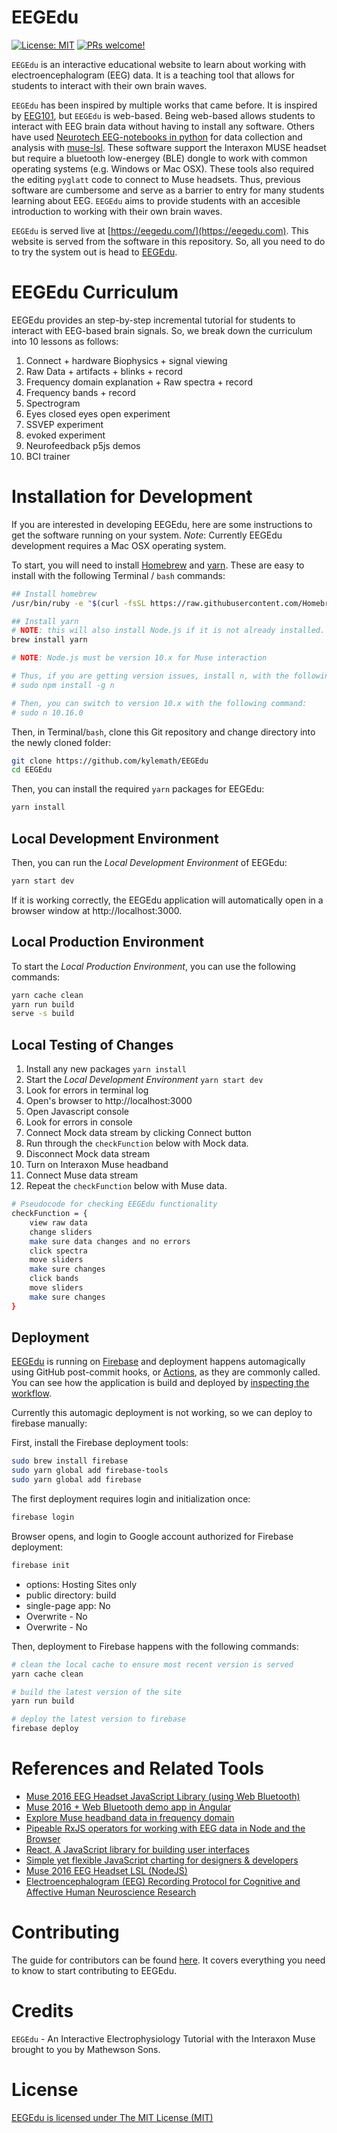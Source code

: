 # EEGEdu

[![License: MIT](https://img.shields.io/badge/License-MIT-brightgreen.svg)](https://opensource.org/licenses/MIT)
<a href="https://github.com/kylemath/EEGEdu/blob/master/CONTRIBUTING.md">
<img src="https://img.shields.io/badge/PRs-welcome-brightgreen.svg" alt="PRs welcome!" />
</a>

`EEGEdu` is an interactive educational website to learn about working with electroencephalogram (EEG) data. It is a teaching tool that allows for students to interact with their own brain waves. 

`EEGEdu` has been inspired by multiple works that came before. It is inspired by [EEG101](https://github.com/NeuroTechX/eeg-101), but `EEGEdu` is web-based. Being web-based allows students to interact with EEG brain data without having to install any software. Others have used [Neurotech EEG-notebooks in python](https://github.com/NeuroTechX/eeg-notebooks) for data collection and analysis with [muse-lsl](https://github.com/alexandrebarachant/muse-lsl).  These software support the Interaxon MUSE headset but require a bluetooth low-energey (BLE) dongle to work with common operating systems (e.g. Windows or Mac OSX). These tools also required the editing `pyglatt` code to connect to Muse headsets. Thus, previous software are cumbersome and serve as a barrier to entry for many students learning about EEG. `EEGEdu` aims to provide students with an accesible introduction to working with their own brain waves.

`EEGEdu` is served live at [https://eegedu.com/](https://eegedu.com). This website is served from the software in this repository. So, all you need to do to try the system out is head to [EEGEdu](https://eegedu.com/).

# EEGEdu Curriculum 

EEGEdu provides an step-by-step incremental tutorial for students to interact with EEG-based brain signals. So, we break down the curriculum into 10 lessons as follows:

1. Connect + hardware
Biophysics + signal viewing
2. Raw Data + artifacts + blinks + record
3. Frequency domain explanation + Raw spectra + record
4. Frequency bands + record
5. Spectrogram
6. Eyes closed eyes open experiment
7. SSVEP experiment
8. evoked experiment
9. Neurofeedback p5js demos
10. BCI trainer

# Installation for Development 

If you are interested in developing EEGEdu, here are some instructions to get the software running on your system. *Note*: Currently EEGEdu development requires a Mac OSX operating system. 

To start, you will need to install [Homebrew](https://brew.sh) and [yarn](https://yarnpkg.com/lang/en/docs/install/#mac-stable). These are easy to install with the following Terminal / `bash` commands:

```sh
## Install homebrew
/usr/bin/ruby -e "$(curl -fsSL https://raw.githubusercontent.com/Homebrew/install/master/install)"

## Install yarn
# NOTE: this will also install Node.js if it is not already installed.
brew install yarn 

# NOTE: Node.js must be version 10.x for Muse interaction

# Thus, if you are getting version issues, install n, with the following command:
# sudo npm install -g n

# Then, you can switch to version 10.x with the following command:
# sudo n 10.16.0
```

Then, in Terminal/`bash`, clone this Git repository and change directory into the newly cloned folder:

```sh
git clone https://github.com/kylemath/EEGEdu
cd EEGEdu
```

Then, you can install the required `yarn` packages for EEGEdu:

```sh
yarn install
```

## Local Development Environment
Then, you can run the *Local Development Environment* of EEGEdu:

```sh
yarn start dev
```

If it is working correctly, the EEGEdu application will automatically open in a browser window at http://localhost:3000.

## Local Production Environment

To start the *Local Production Environment*, you can use the following commands: 

```sh
yarn cache clean
yarn run build
serve -s build
```

## Local Testing of Changes

1. Install any new packages `yarn install`
1. Start the *Local Development Environment* `yarn start dev`
1. Look for errors in terminal log
1. Open's browser to http://localhost:3000
1. Open Javascript console
1. Look for errors in console
1. Connect Mock data stream by clicking Connect button
1. Run through the `checkFunction` below with Mock data. 
1. Disconnect Mock data stream
1. Turn on Interaxon Muse headband
1. Connect Muse data stream
1. Repeat the `checkFunction` below with Muse data. 

```sh
# Pseudocode for checking EEGEdu functionality
checkFunction = {
    view raw data 
    change sliders 
    make sure data changes and no errors
    click spectra
    move sliders
    make sure changes
    click bands
    move sliders
    make sure changes
}
```

## Deployment

[EEGEdu](https://eegedu.com) is running on [Firebase](https://firebase.google.com/) and deployment happens automagically using GitHub post-commit hooks, or [Actions](https://github.com/kylemath/EEGEdu/actions), as they are commonly called. You can see how the application is build and deployed by [inspecting the workflow](https://github.com/kylemath/EEGEdu/blob/master/.github/workflows/workflow.yml). 

Currently this automagic deployment is not working, so we can deploy to firebase manually:

First, install the Firebase deployment tools:

```sh
sudo brew install firebase
sudo yarn global add firebase-tools
sudo yarn global add firebase
```

The first deployment requires login and initialization once:

```sh
firebase login
```

Browser opens, and login to Google account authorized for Firebase deployment:

```sh
firebase init
```

* options: Hosting Sites only
* public directory: build
* single-page app: No
* Overwrite - No
* Overwrite - No

Then, deployment to Firebase happens with the following commands:

```sh
# clean the local cache to ensure most recent version is served
yarn cache clean

# build the latest version of the site
yarn run build

# deploy the latest version to firebase
firebase deploy
```

# References and Related Tools

* [Muse 2016 EEG Headset JavaScript Library (using Web Bluetooth)](https://github.com/urish/muse-js)
* [Muse 2016 + Web Bluetooth demo app in Angular](https://github.com/NeuroJS/angular-muse)
* [Explore Muse headband data in frequency domain](https://github.com/tanvach/muse-fft)
* [Pipeable RxJS operators for working with EEG data in Node and the Browser](https://github.com/neurosity/eeg-pipes)
* [React, A JavaScript library for building user interfaces](https://reactjs.org/)
* [Simple yet flexible JavaScript charting for designers & developers](https://www.chartjs.org/docs/latest/)
* [Muse 2016 EEG Headset LSL (NodeJS)](https://github.com/urish/muse-lsl)
* [Electroencephalogram (EEG) Recording Protocol for Cognitive and Affective
Human Neuroscience Research](https://static1.squarespace.com/static/5abefa62d274cb16de90e935/t/5df7db5956ec9170a9b402e1/1576524637645/Electrode_Application_Protocol_Final_Compressed.pdf)

# Contributing
The guide for contributors can be found [here](https://github.com/kylemath/EEGEdu/blob/master/CONTRIBUTING.md). It covers everything you need to know to start contributing to EEGEdu.

# Credits

`EEGEdu` - An Interactive Electrophysiology Tutorial with the Interaxon Muse brought to you by Mathewson Sons.

# License

[EEGEdu is licensed under The MIT License (MIT)](https://github.com/kylemath/EEGEdu/blob/master/LICENSE)
